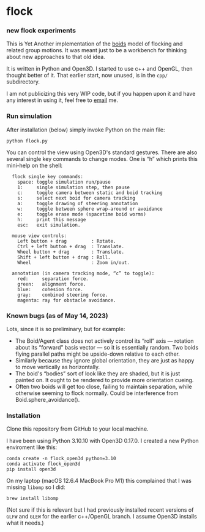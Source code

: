 # flock

### new flock experiments

This is Yet Another implementation of the [boids](https://dl.acm.org/doi/10.1145/37402.37406) model of flocking and related group motions. It was meant just to be a workbench for thinking about new approaches to that old idea.

It is written in Python and Open3D. I started to use c++ and OpenGL, then thought better of it. That earlier start, now unused, is in the `cpp/` subdirectory.

I am not publicizing this very WIP code, but if you happen upon it and have any interest in using it, feel free to [email](mailto:cwr@red3d.com) me.

### Run simulation

After installation (below) simply invoke Python on the main file:

```
python flock.py
```

You can control the view using Open3D's standard gestures. There are also several single key commands to change modes. One is “h” which prints this mini-help on the shell:

```
  flock single key commands:
    space: toggle simulation run/pause
    1:     single simulation step, then pause
    c:     toggle camera between static and boid tracking
    s:     select next boid for camera tracking
    a:     toggle drawing of steering annotation
    w:     toggle between sphere wrap-around or avoidance
    e:     toggle erase mode (spacetime boid worms)
    h:     print this message
    esc:   exit simulation.

  mouse view controls:
    Left button + drag         : Rotate.
    Ctrl + left button + drag  : Translate.
    Wheel button + drag        : Translate.
    Shift + left button + drag : Roll.
    Wheel                      : Zoom in/out.

  annotation (in camera tracking mode, “c” to toggle):
    red:     separation force.
    green:   alignment force.
    blue:    cohesion force.
    gray:    combined steering force.
    magenta: ray for obstacle avoidance.
```

### Known bugs (as of May 14, 2023)

Lots, since it is so preliminary, but for example:

- The Boid/Agent class does not actively control its “roll” axis — rotation about its “forward” basis vector — so it is essentially random. Two boids flying parallel paths might be upside-down relative to each other.
- Similarly because they ignore global orientation, they are just as happy to move vertically as horizontally.
- The boid's “bodies” sort of look like they are shaded, but it is just painted on. It ought to be rendered to provide more orientation cueing.
- Often two boids will get too close, failing to maintain separation, while otherwise seeming to flock normally. Could be interference from Boid.sphere_avoidance().

### Installation

Clone this repository from GitHub to your local machine.

I have been using Python 3.10.10 with Open3D 0.17.0. I created a new Python enviroment like this:

```
conda create -n flock_open3d python=3.10
conda activate flock_open3d
pip install open3d
```

On my laptop (macOS 12.6.4 MacBook Pro M1) this complained that I was missing `libomp` so I did:

```
brew install libomp
```

(Not sure if this is relevant but I had previously installed recent versions of `GLFW` and `GLEW` for the earlier c++/OpenGL branch. I assume Open3D installs what it needs.)
